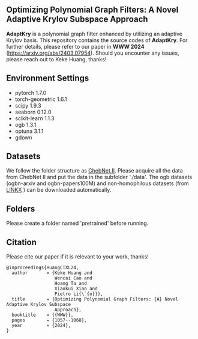 ## Optimizing Polynomial Graph Filters: A Novel Adaptive Krylov Subspace Approach

**AdaptKry** is a polynomial graph filter enhanced by utilizing an adaptive Krylov basis. This repository contains the source codes of **AdaptKry**. For further details, please refer to our paper in **WWW 2024** (https://arxiv.org/abs/2403.07954). Should you encounter any issues, please reach out to Keke Huang, thanks!


## Environment Settings    

- pytorch 1.7.0
- torch-geometric 1.6.1
- scipy 1.9.3
- seaborn 0.12.0
- scikit-learn 1.1.3
- ogb 1.3.1
- optuna 3.1.1
- gdown

## Datasets

We follow the folder structure as [ChebNet II](https://github.com/ivam-he/ChebNetII). Please acquire all the data from ChebNet II and put the data in the subfolder './data'. 
The ogb datasets (ogbn-arxiv and ogbn-papers100M) and non-homophilous datasets (from [LINKX](https://arxiv.org/abs/2110.14446) ) can be downloaded automatically.



## Folders

Please create a folder named 'pretrained' before running.



## Citation

Please cite our paper if it is relevant to your work, thanks!

```
@inproceedings{HuangCTXL24,
  author       = {Keke Huang and
                  Wencai Cao and
                  Hoang Ta and
                  Xiaokui Xiao and
                  Pietro Li{\`{o}}},
  title        = {Optimizing Polynomial Graph Filters: {A} Novel Adaptive Krylov Subspace
                  Approach},
  booktitle    = {{WWW}},
  pages        = {1057--1068},
  year         = {2024},
}
```
